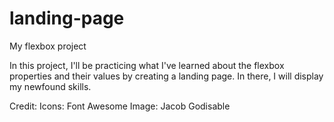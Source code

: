 # landing-page
My flexbox project

In this project, I'll be practicing what I've learned about the flexbox properties and their values by creating a landing page. In there, I will display my newfound skills. 

Credit:
Icons: Font Awesome
Image: Jacob Godisable